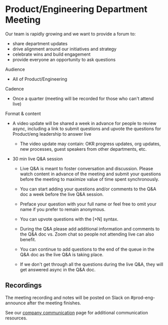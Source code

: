 # Product/Engineering Department Meeting

Our team is rapidly growing and we want to provide a forum to:

- share department updates
- drive alignment around our initiatives and strategy
- celebrate wins and build engagement
- provide everyone an opportunity to ask questions

Audience

- All of Product/Engineering

Cadence

- Once a quarter (meeting will be recorded for those who can't attend live)

Format & content

- A video update will be shared a week in advance for people to review async, including a link to submit questions and upvote the questions for Product/eng leadership to answer live

  - The video update may contain: OKR progress updates, org updates, new processes, guest speakers from other departments, etc.

- 30 min live Q&A session

  - Live Q&A is meant to foster conversation and discussion. Please watch content in advance of the meeting and submit your questions before the meeting to maximize value of time spent synchronously.

  - You can start adding your questions and/or comments to the Q&A doc a week before the live Q&A session.

  - Preface your question with your full name or feel free to omit your name if you prefer to remain anonymous.

  - You can upvote questions with the [+N] syntax. 

  - During the Q&A please add additional information and comments to the Q&A doc vs. Zoom chat so people not attending live can also benefit.
  
  - You can continue to add questions to the end of the queue in the Q&A doc as the live Q&A is taking place.

  - If we don't get through all the questions during the live Q&A, they will get answered async in the Q&A doc.

## Recordings

The meeting recording and notes will be posted on Slack on #prod-eng-announce after the meeting finishes.

See our [company communication](../../content/communication/index.md) page for additional communication resources.
